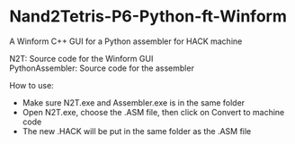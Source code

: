 # Nand2Tetris-P6-Python-ft-Winform
A Winform C++ GUI for a Python assembler for HACK machine

N2T: Source code for the Winform GUI <br/>
PythonAssembler: Source code for the assembler

How to use:
- Make sure N2T.exe and Assembler.exe is in the same folder
- Open N2T.exe, choose the .ASM file, then click on Convert to machine code
- The new .HACK will be put in the same folder as the .ASM file
